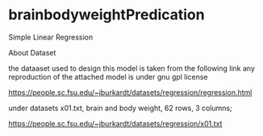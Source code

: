 # brainbodyweightPredication
Simple Linear Regression


About Dataset

the dataaset used to design this model is taken from the following link any reproduction of the attached model is under gnu gpl license

https://people.sc.fsu.edu/~jburkardt/datasets/regression/regression.html

under datasets
x01.txt, brain and body weight, 62 rows, 3 columns;

https://people.sc.fsu.edu/~jburkardt/datasets/regression/x01.txt
